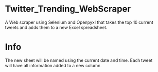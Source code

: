 # Twitter_Trending_WebScraper
A Web scraper using Selenium and Openpyxl that takes the top 10 current tweets and adds them to a new Excel spreadsheet.

# Info
The new sheet will be named using the current date and time. Each tweet will have all information added to a new column.
